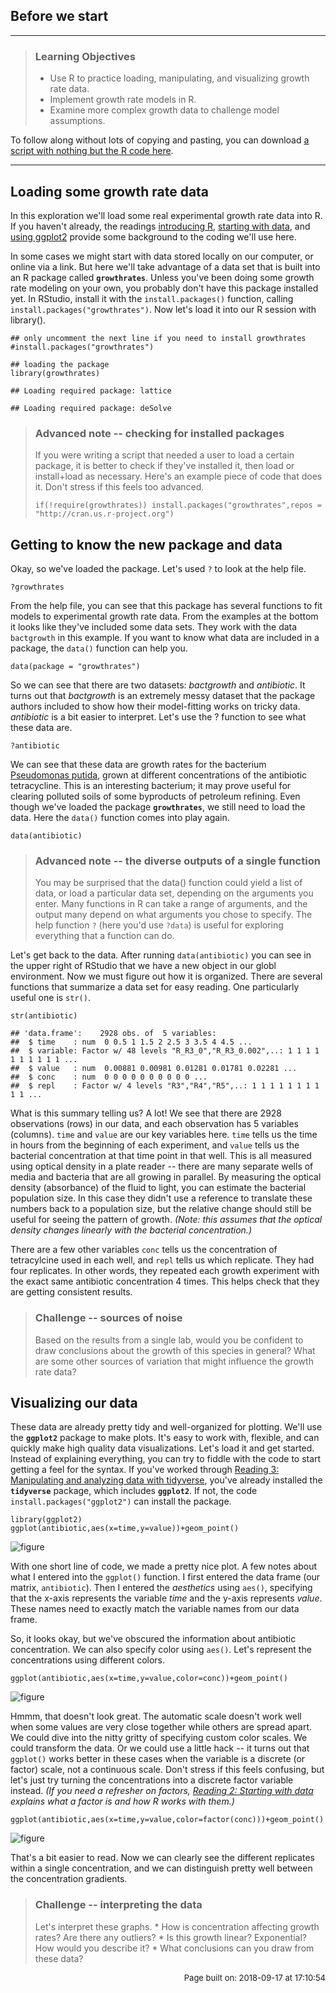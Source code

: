 **Before we start**
-------------------

------------------------------------------------------------------------

> ### Learning Objectives
>
> -   Use R to practice loading, manipulating, and visualizing growth
>     rate data.
> -   Implement growth rate models in R.
> -   Examine more complex growth data to challenge model assumptions.

To follow along without lots of copying and pasting, you can download [a
script with nothing but the R code
here](../scripts/E-01-growth-rates.R).

------------------------------------------------------------------------

Loading some growth rate data
-----------------------------

In this exploration we'll load some real experimental growth rate data
into R. If you haven't already, the readings [introducing
R](../readings/R-01-intro-to-r), [starting with
data](../readings/R-02-starting-with-data), and [using
ggplot2](../readings/R-04-visualization-ggplot2) provide some background
to the coding we'll use here.

In some cases we might start with data stored locally on our computer,
or online via a link. But here we'll take advantage of a data set that
is built into an R package called **`growthrates`**. Unless you've been
doing some growth rate modeling on your own, you probably don't have
this package installed yet. In RStudio, install it with the
`install.packages()` function, calling
`install.packages("growthrates")`. Now let's load it into our R session
with library().

``` {.r}
## only uncomment the next line if you need to install growthrates
#install.packages("growthrates")

## loading the package
library(growthrates)
```

    ## Loading required package: lattice

    ## Loading required package: deSolve

> ### Advanced note -- checking for installed packages
>
> If you were writing a script that needed a user to load a certain
> package, it is better to check if they've installed it, then load or
> install+load as necessary. Here's an example piece of code that does
> it. Don't stress if this feels too advanced.
>
> ``` {.r}
> if(!require(growthrates)) install.packages("growthrates",repos = "http://cran.us.r-project.org")
> ```

Getting to know the new package and data
----------------------------------------

Okay, so we've loaded the package. Let's used `?` to look at the help
file.

``` {.r}
?growthrates
```

From the help file, you can see that this package has several functions
to fit models to experimental growth rate data. From the examples at the
bottom it looks like they've included some data sets. They work with the
data `bactgrowth` in this example. If you want to know what data are
included in a package, the `data()` function can help you.

``` {.r}
data(package = "growthrates")
```

So we can see that there are two datasets: *bactgrowth* and
*antibiotic*. It turns out that *bactgrowth* is an extremely messy
dataset that the package authors included to show how their
model-fitting works on tricky data. *antibiotic* is a bit easier to
interpret. Let's use the ? function to see what these data are.

``` {.r}
?antibiotic
```

We can see that these data are growth rates for the bacterium
[Pseudomonas putida](https://en.wikipedia.org/wiki/Pseudomonas_putida),
grown at different concentrations of the antibiotic tetracycline. This
is an interesting bacterium; it may prove useful for clearing polluted
soils of some byproducts of petroleum refining. Even though we've loaded
the package **`growthrates`**, we still need to load the data. Here the
`data()` function comes into play again.

``` {.r}
data(antibiotic)
```

> ### Advanced note -- the diverse outputs of a single function
>
> You may be surprised that the data() function could yield a list of
> data, or load a particular data set, depending on the arguments you
> enter. Many functions in R can take a range of arguments, and the
> output many depend on what arguments you chose to specify. The help
> function `?` (here you'd use `?data`) is useful for exploring
> everything that a function can do.

Let's get back to the data. After running `data(antibiotic)` you can see
in the upper right of RStudio that we have a new object in our globl
environment. Now we must figure out how it is organized. There are
several functions that summarize a data set for easy reading. One
particularly useful one is `str()`.

``` {.r}
str(antibiotic)
```

    ## 'data.frame':    2928 obs. of  5 variables:
    ##  $ time    : num  0 0.5 1 1.5 2 2.5 3 3.5 4 4.5 ...
    ##  $ variable: Factor w/ 48 levels "R_R3_0","R_R3_0.002",..: 1 1 1 1 1 1 1 1 1 1 ...
    ##  $ value   : num  0.00881 0.00981 0.01281 0.01781 0.02281 ...
    ##  $ conc    : num  0 0 0 0 0 0 0 0 0 0 ...
    ##  $ repl    : Factor w/ 4 levels "R3","R4","R5",..: 1 1 1 1 1 1 1 1 1 1 ...

What is this summary telling us? A lot! We see that there are 2928
observations (rows) in our data, and each observation has 5 variables
(columns). `time` and `value` are our key variables here. `time` tells
us the time in hours from the beginning of each experiment, and `value`
tells us the bacterial concentration at that time point in that well.
This is all measured using optical density in a plate reader -- there
are many separate wells of media and bacteria that are all growing in
parallel. By measuring the optical density (absorbance) of the fluid to
light, you can estimate the bacterial population size. In this case they
didn't use a reference to translate these numbers back to a population
size, but the relative change should still be useful for seeing the
pattern of growth. *(Note: this assumes that the optical density changes
linearly with the bacterial concentration.)*

There are a few other variables `conc` tells us the concentration of
tetracylcine used in each well, and `repl` tells us which replicate.
They had four replicates. In other words, they repeated each growth
experiment with the exact same antibiotic concentration 4 times. This
helps check that they are getting consistent results.

> ### Challenge -- sources of noise
>
> Based on the results from a single lab, would you be confident to draw
> conclusions about the growth of this species in general? What are some
> other sources of variation that might influence the growth rate data?

Visualizing our data
--------------------

These data are already pretty tidy and well-organized for plotting.
We'll use the **`ggplot2`** package to make plots. It's easy to work
with, flexible, and can quickly make high quality data visualizations.
Let's load it and get started. Instead of explaining everything, you can
try to fiddle with the code to start getting a feel for the syntax. If
you've worked through [Reading 3: Manipulating and analyzing data with
tidyverse](../readings/R-03-dplyr), you've already installed the
**`tidyverse`** package, which includes **`ggplot2`**. If not, the code
`install.packages("ggplot2")` can install the package.

``` {.r}
library(ggplot2)
ggplot(antibiotic,aes(x=time,y=value))+geom_point()
```

![figure](E-01-growth-rates_files/figure-markdown/unnamed-chunk-9-1.png)

With one short line of code, we made a pretty nice plot. A few notes
about what I entered into the `ggplot()` function. I first entered the
data frame (our matrix, `antibiotic`). Then I entered the *aesthetics*
using `aes()`, specifying that the x-axis represents the variable *time*
and the y-axis represents *value*. These names need to exactly match the
variable names from our data frame.

So, it looks okay, but we've obscured the information about antibiotic
concentration. We can also specify color using `aes()`. Let's represent
the concentrations using different colors.

``` {.r}
ggplot(antibiotic,aes(x=time,y=value,color=conc))+geom_point()
```

![figure](E-01-growth-rates_files/figure-markdown/unnamed-chunk-10-1.png)

Hmmm, that doesn't look great. The automatic scale doesn't work well
when some values are very close together while others are spread apart.
We could dive into the nitty gritty of specifying custom color scales.
We could transform the data. Or we could use a little hack -- it turns
out that `ggplot()` works better in these cases when the variable is a
discrete (or factor) scale, not a continuous scale. Don't stress if this
feels confusing, but let's just try turning the concentrations into a
discrete factor variable instead. *(If you need a refresher on factors,
[Reading 2: Starting with data](../readings/R-02-starting-with-data)
explains what a factor is and how R works with them.)*

``` {.r}
ggplot(antibiotic,aes(x=time,y=value,color=factor(conc)))+geom_point()
```

![figure](E-01-growth-rates_files/figure-markdown/unnamed-chunk-11-1.png)

That's a bit easier to read. Now we can clearly see the different
replicates within a single concentration, and we can distinguish pretty
well between the concentration gradients.

> ### Challenge -- interpreting the data
>
> Let's interpret these graphs. \* How is concentration affecting growth
> rates? Are there any outliers? \* Is this growth linear? Exponential?
> How would you describe it? \* What conclusions can you draw from these
> data?

<p style="text-align: right; font-size: small;">
Page built on: 2018-09-17 at 17:10:54
</p>

